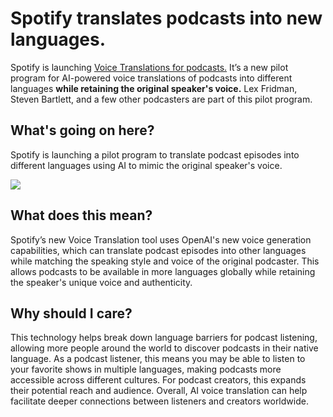 # Spotify translates podcasts into new languages.

Spotify is launching [Voice Translations for podcasts.](https://newsroom.spotify.com/2023-09-25/ai-voice-translation-pilot-lex-fridman-dax-shepard-steven-bartlett/?utm_source=bensbites\&utm_medium=referral\&utm_campaign=spotify-translates-podcasts-into-new-languages) It’s a new pilot program for AI-powered voice translations of podcasts into different languages **while retaining the original speaker's voice.** Lex Fridman, Steven Bartlett, and a few other podcasters are part of this pilot program.

## What's going on here?

Spotify is launching a pilot program to translate podcast episodes into different languages using AI to mimic the original speaker's voice.

![](https://media.beehiiv.com/cdn-cgi/image/fit=scale-down,format=auto,onerror=redirect,quality=80/uploads/asset/file/5e61aa5e-61da-4560-9119-3bfe3eb72339/image.png)

## What does this mean?

Spotify’s new Voice Translation tool uses OpenAI's new voice generation capabilities, which can translate podcast episodes into other languages while matching the speaking style and voice of the original podcaster. This allows podcasts to be available in more languages globally while retaining the speaker's unique voice and authenticity.

## Why should I care?

This technology helps break down language barriers for podcast listening, allowing more people around the world to discover podcasts in their native language. As a podcast listener, this means you may be able to listen to your favorite shows in multiple languages, making podcasts more accessible across different cultures. For podcast creators, this expands their potential reach and audience. Overall, AI voice translation can help facilitate deeper connections between listeners and creators worldwide.

